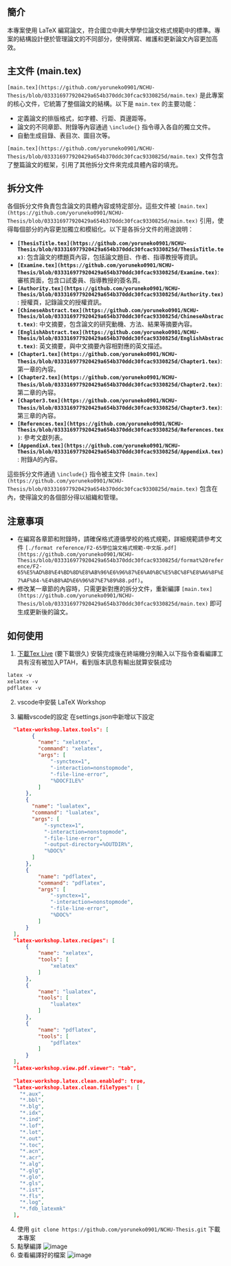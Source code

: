 ## 簡介

本專案使用 LaTeX 編寫論文，符合國立中興大學學位論文格式規範中的標準。專案的結構設計便於管理論文的不同部分，使得撰寫、維護和更新論文內容更加高效。

## 主文件 (main.tex)

`[main.tex](https://github.com/yoruneko0901/NCHU-Thesis/blob/033316977920429a654b370ddc30fcac9330825d/main.tex)` 是此專案的核心文件，它統籌了整個論文的結構。以下是 `main.tex` 的主要功能：

- 定義論文的排版格式，如字體、行距、頁邊距等。
- 論文的不同章節、附錄等內容通過 `\include{}` 指令導入各自的獨立文件。
- 自動生成目錄、表目次、圖目次等。

`[main.tex](https://github.com/yoruneko0901/NCHU-Thesis/blob/033316977920429a654b370ddc30fcac9330825d/main.tex)` 文件包含了整篇論文的框架，引用了其他拆分文件來完成具體內容的填充。

## 拆分文件

各個拆分文件負責包含論文的具體內容或特定部分。這些文件被 `[main.tex](https://github.com/yoruneko0901/NCHU-Thesis/blob/033316977920429a654b370ddc30fcac9330825d/main.tex)` 引用，使得每個部分的內容更加獨立和模組化。以下是各拆分文件的用途說明：

- **`[ThesisTitle.tex](https://github.com/yoruneko0901/NCHU-Thesis/blob/033316977920429a654b370ddc30fcac9330825d/ThesisTitle.tex)`**: 包含論文的標題頁內容，包括論文題目、作者、指導教授等資訊。
- **`[Examine.tex](https://github.com/yoruneko0901/NCHU-Thesis/blob/033316977920429a654b370ddc30fcac9330825d/Examine.tex)`**: 審核頁面，包含口試委員、指導教授的簽名頁。
- **`[Authority.tex](https://github.com/yoruneko0901/NCHU-Thesis/blob/033316977920429a654b370ddc30fcac9330825d/Authority.tex)`**: 授權頁，記錄論文的授權資訊。
- **`[ChineseAbstract.tex](https://github.com/yoruneko0901/NCHU-Thesis/blob/033316977920429a654b370ddc30fcac9330825d/ChineseAbstract.tex)`**: 中文摘要，包含論文的研究動機、方法、結果等摘要內容。
- **`[EnglishAbstract.tex](https://github.com/yoruneko0901/NCHU-Thesis/blob/033316977920429a654b370ddc30fcac9330825d/EnglishAbstract.tex)`**: 英文摘要，與中文摘要內容相對應的英文描述。
- **`[Chapter1.tex](https://github.com/yoruneko0901/NCHU-Thesis/blob/033316977920429a654b370ddc30fcac9330825d/Chapter1.tex)`**: 第一章的內容。
- **`[Chapter2.tex](https://github.com/yoruneko0901/NCHU-Thesis/blob/033316977920429a654b370ddc30fcac9330825d/Chapter2.tex)`**: 第二章的內容。
- **`[Chapter3.tex](https://github.com/yoruneko0901/NCHU-Thesis/blob/033316977920429a654b370ddc30fcac9330825d/Chapter3.tex)`**: 第三章的內容。
- **`[References.tex](https://github.com/yoruneko0901/NCHU-Thesis/blob/033316977920429a654b370ddc30fcac9330825d/References.tex)`**: 參考文獻列表。
- **`[AppendixA.tex](https://github.com/yoruneko0901/NCHU-Thesis/blob/033316977920429a654b370ddc30fcac9330825d/AppendixA.tex)`**: 附錄A的內容。

這些拆分文件通過 `\include{}` 指令被主文件 `[main.tex](https://github.com/yoruneko0901/NCHU-Thesis/blob/033316977920429a654b370ddc30fcac9330825d/main.tex)` 包含在內，使得論文的各個部分得以組織和管理。

## 注意事項

- 在編寫各章節和附錄時，請確保格式遵循學校的格式規範，詳細規範請參考文件 `[./format reference/F2-65學位論文格式規範-中文版.pdf](https://github.com/yoruneko0901/NCHU-Thesis/blob/033316977920429a654b370ddc30fcac9330825d/format%20reference/F2-65%E5%AD%B8%E4%BD%8D%E8%AB%96%E6%96%87%E6%A0%BC%E5%BC%8F%E8%A6%8F%E7%AF%84-%E4%B8%AD%E6%96%87%E7%89%88.pdf)`。
- 修改某一章節的內容時，只需更新對應的拆分文件，重新編譯 `[main.tex](https://github.com/yoruneko0901/NCHU-Thesis/blob/033316977920429a654b370ddc30fcac9330825d/main.tex)` 即可生成更新後的論文。

## 如何使用

1. [下載Tex Live](https://mirror.ctan.org/systems/texlive/tlnet/install-tl-windows.exe) (要下載很久)
安裝完成後在終端機分別輸入以下指令查看編譯工具有沒有被加入PTAH，看到版本訊息有輸出就算安裝成功
```ps
latex -v
xelatex -v
pdflatex -v
```

2. vscode中安裝 LaTeX Workshop

3. 編輯vscode的設定
在settings.json中新增以下設定
```json
  "latex-workshop.latex.tools": [
        {
          "name": "xelatex",
          "command": "xelatex",
          "args": [
              "-synctex=1",
              "-interaction=nonstopmode",
              "-file-line-error",
              "%DOCFILE%"
          ]
      },
      {
        "name": "lualatex",
        "command": "lualatex",
        "args": [
            "-synctex=1",
            "-interaction=nonstopmode",
            "-file-line-error",
            "-output-directory=%OUTDIR%",           
            "%DOC%"
        ]
      },
      {
          "name": "pdflatex",
          "command": "pdflatex",
          "args": [
              "-synctex=1",
              "-interaction=nonstopmode",
              "-file-line-error",
              "%DOC%"
          ]
      }
  ],
  "latex-workshop.latex.recipes": [
      {
          "name": "xelatex",
          "tools": [
              "xelatex"
          ]
      },
      {
          "name": "lualatex",
          "tools": [
              "lualatex"
          ]
      },
      {
          "name": "pdflatex",
          "tools": [
              "pdflatex"
          ]
      }
  ],
  "latex-workshop.view.pdf.viewer": "tab",
    
  "latex-workshop.latex.clean.enabled": true,
  "latex-workshop.latex.clean.fileTypes": [
    "*.aux",
    "*.bbl",
    "*.blg",
    "*.idx",
    "*.ind",
    "*.lof",
    "*.lot",
    "*.out",
    "*.toc",
    "*.acn",
    "*.acr",
    "*.alg",
    "*.glg",
    "*.glo",
    "*.gls",
    "*.ist",
    "*.fls",
    "*.log",
    "*.fdb_latexmk"
  ],
```
4. 使用 `git clone https://github.com/yoruneko0901/NCHU-Thesis.git` 下載本專案
5. 點擊編譯
![image](https://github.com/user-attachments/assets/3138d1d1-7c88-4770-88e0-5acda13f2b0a)
6. 查看編譯好的檔案
![image](https://github.com/user-attachments/assets/fb85493f-5acb-4a60-8606-8698282b9e36)

